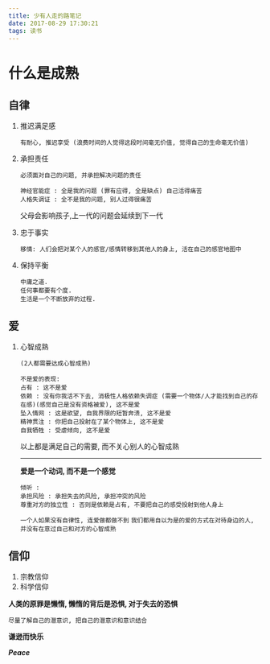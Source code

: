 ```yaml
---
title: 少有人走的路笔记
date: 2017-08-29 17:30:21
tags: 读书
---
```


# 什么是成熟

## 自律
1. 推迟满足感 

	`有耐心, 推迟享受 (浪费时间的人觉得这段时间毫无价值, 觉得自己的生命毫无价值)`
	
2. 承担责任
	
	`必须面对自己的问题, 并承担解决问题的责任`

	```
	神经官能症 : 全是我的问题 (罪有应得, 全是缺点) 自己活得痛苦
	人格失调证 : 全不是我的问题, 别人过得很痛苦
	```
	父母会影响孩子,上一代的问题会延续到下一代
	
3. 忠于事实

	```
	移情: 人们会把对某个人的感官/感情转移到其他人的身上, 活在自己的感官地图中
	```
	
4. 保持平衡

	```
	中庸之道.
	任何事都要有个度.
	生活是一个不断放弃的过程.
	```

## 爱

1. 心智成熟 

	`(2人都需要达成心智成熟)`
	
	```
	不是爱的表现:
	占有 : 这不是爱
	依赖 : 没有你我活不下去, 消极性人格依赖失调症 (需要一个物体/人才能找到自己的存在感)(感觉自己是没有资格被爱), 这不是爱
	坠入情网 : 这是欲望, 自我界限的短暂奔溃, 这不是爱
	精神贯注 : 你把自己投射在了某个物体上, 这不是爱
	自我牺牲 : 受虐倾向, 这不是爱 
	```
	以上都是满足自己的需要, 而不关心别人的心智成熟
	
	---
	
	**爱是一个动词, 而不是一个感觉**
	
	```
	倾听 : 
	承担风险 : 承担失去的风险, 承担冲突的风险
	尊重对方的独立性 : 否则是依赖是占有, 不要把自己的感受投射到他人身上
	```

	`一个人如果没有自律性, 连爱做都做不到`
	`我们都用自以为是的爱的方式在对待身边的人, 并没有在意过自己和对方的心智成熟`

## 信仰
 
 1. 宗教信仰
 2. 科学信仰
  
**人类的原罪是懒惰, 懒惰的背后是恐惧, 对于失去的恐惧**
 
 `尽量了解自己的潜意识, 把自己的潜意识和意识结合`
 	
**谦逊而快乐**

***Peace***
	
	
